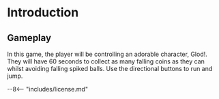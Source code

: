 # Introduction

## Gameplay

In this game, the player will be controlling an adorable character, Glod!. They will have 60 seconds to collect as many falling coins as they can whilst avoiding falling spiked balls. Use the directional buttons to run and jump. 

--8<-- "includes/license.md"
